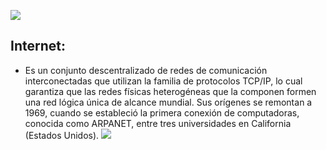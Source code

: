 ![](https://images.cooltext.com/5136742.png)

## Internet:
* Es un conjunto descentralizado de redes de comunicación interconectadas que utilizan la familia de protocolos TCP/IP, lo cual garantiza que las redes físicas heterogéneas que la componen formen una red lógica única de alcance mundial. Sus orígenes se remontan a 1969, cuando se estableció la primera conexión de computadoras, conocida como ARPANET, entre tres universidades en California (Estados Unidos).
![](http://fusagasuganoticias.com/word/wp-content/uploads/2018/03/internet-of-things-analytics1.jpg)
